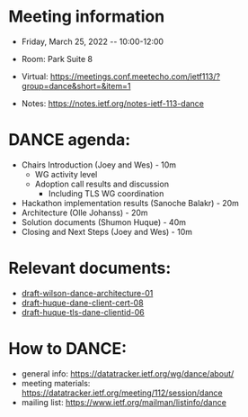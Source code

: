 # Meeting information

- Friday, March 25, 2022 -- 10:00-12:00
- Room: Park Suite 8

- Virtual: https://meetings.conf.meetecho.com/ietf113/?group=dance&short=&item=1
- Notes:   https://notes.ietf.org/notes-ietf-113-dance

# DANCE agenda:

- Chairs Introduction                       (Joey and Wes)    - 10m
    - WG activity level
    - Adoption call results and discussion
        - Including TLS WG coordination
- Hackathon implementation results          (Sanoche Balakr)  - 20m
- Architecture                              (Olle Johanss)    - 20m
- Solution documents                        (Shumon Huque)    - 40m
- Closing and Next Steps                    (Joey and Wes)    - 10m

# Relevant documents:

- [draft-wilson-dance-architecture-01](https://datatracker.ietf.org/doc/draft-wilson-dance-architecture)
- [draft-huque-dane-client-cert-08](https://datatracker.ietf.org/doc/draft-huque-dane-client-cert)
- [draft-huque-tls-dane-clientid-06](https://datatracker.ietf.org/doc/draft-huque-tls-dane-clientid)

# How to DANCE:

- general info: https://datatracker.ietf.org/wg/dance/about/
- meeting materials: https://datatracker.ietf.org/meeting/112/session/dance
- mailing list: https://www.ietf.org/mailman/listinfo/dance

